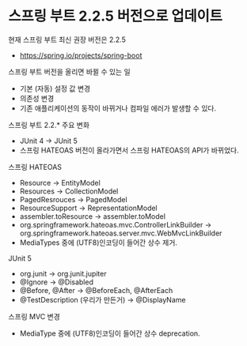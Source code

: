 # 스프링 부트 2.2.5 버전으로 업데이트

현재 스프링 부트 최신 권장 버전은 2.2.5

* https://spring.io/projects/spring-boot

스프링 부트 버전을 올리면 바뀔 수 있는 일

* 기본 (자동) 설정 값 변경
* 의존성 변경
* 기존 애플리케이션의 동작이 바뀌거나 컴파일 에러가 발생할 수 있다.

스프링 부트 2.2.* 주요 변화

* JUnit 4 -> JUnit 5
* 스프링 HATEOAS 버전이 올라가면서 스프링 HATEOAS의 API가 바뀌었다.

스프링 HATEOAS

* Resource -> EntityModel
* Resources -> CollectionModel
* PagedResrouces -> PagedModel
* ResourceSupport -> RepresentationModel
* assembler.toResource -> assembler.toModel
* org.springframework.hateoas.mvc.ControllerLinkBuilder -> org.springframework.hateoas.server.mvc.WebMvcLinkBuilder
* MediaTypes 중에 (UTF8)인코딩이 들어간 상수 제거.

JUnit 5

* org.junit -> org.junit.jupiter
* @Ignore -> @Disabled
* @Before, @After -> @BeforeEach, @AfterEach
* @TestDescription (우리가 만든거) -> @DisplayName

스프링 MVC 변경

* MediaType 중에 (UTF8)인코딩이 들어간 상수 deprecation.